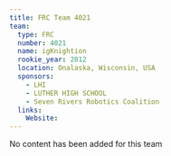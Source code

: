 ```yaml
---
title: FRC Team 4021
team:
  type: FRC
  number: 4021
  name: igKnightion
  rookie_year: 2012
  location: Onalaska, Wisconsin, USA
  sponsors:
    - LHI
    - LUTHER HIGH SCHOOL
    - Seven Rivers Robotics Coalition
  links:
    Website: 
---
```

No content has been added for this team